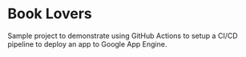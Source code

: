 # Book Lovers
Sample project to demonstrate using GitHub Actions to setup a CI/CD pipeline to deploy an app to Google App Engine.

